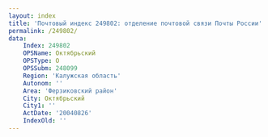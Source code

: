 ```yaml
---
layout: index
title: 'Почтовый индекс 249802: отделение почтовой связи Почты России'
permalink: /249802/
data:
    Index: 249802
    OPSName: Октябрьский
    OPSType: О
    OPSSubm: 248099
    Region: 'Калужская область'
    Autonom: ''
    Area: 'Ферзиковский район'
    City: Октябрьский
    City1: ''
    ActDate: '20040826'
    IndexOld: ''
---
```

